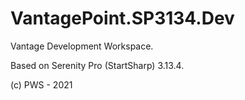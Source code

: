 # VantagePoint.SP3134.Dev
Vantage Development Workspace.

Based on Serenity Pro (StartSharp) 3.13.4.

(c) PWS - 2021
